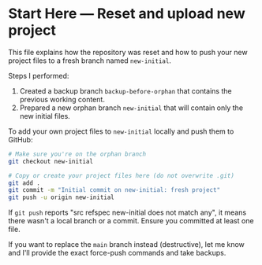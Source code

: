 # Start Here — Reset and upload new project

This file explains how the repository was reset and how to push your new project files to a fresh branch named `new-initial`.

Steps I performed:

1. Created a backup branch `backup-before-orphan` that contains the previous working content.
2. Prepared a new orphan branch `new-initial` that will contain only the new initial files.

To add your own project files to `new-initial` locally and push them to GitHub:

```bash
# Make sure you're on the orphan branch
git checkout new-initial

# Copy or create your project files here (do not overwrite .git)
git add .
git commit -m "Initial commit on new-initial: fresh project"
git push -u origin new-initial
```

If `git push` reports "src refspec new-initial does not match any", it means there wasn't a local branch or a commit. Ensure you committed at least one file.

If you want to replace the `main` branch instead (destructive), let me know and I'll provide the exact force-push commands and take backups.
